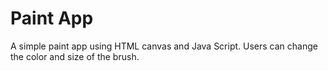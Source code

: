 # Paint App

A simple paint app using HTML canvas and Java Script. Users can change the color and size of the brush.



